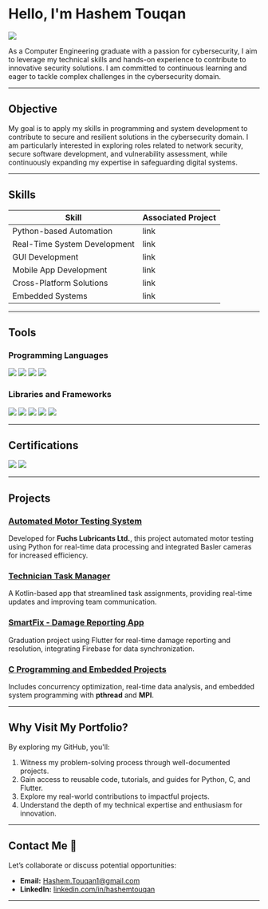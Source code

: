# Hello, I'm Hashem Touqan
<a href="https://www.linkedin.com/in/hashemtouqan/"><img src="https://img.shields.io/badge/-LinkedIn-0072b1?&style=for-the-badge&logo=linkedin&logoColor=white" /></a>

As a Computer Engineering graduate with a passion for cybersecurity, I aim to leverage my technical skills and hands-on experience to contribute to innovative security solutions. I am committed to continuous learning and eager to tackle complex challenges in the cybersecurity domain.

---

## Objective

My goal is to apply my skills in programming and system development to contribute to secure and resilient solutions in the cybersecurity domain. I am particularly interested in exploring roles related to network security, secure software development, and vulnerability assessment, while continuously expanding my expertise in safeguarding digital systems.

---

## Skills

| Skill                                         | Associated Project         |
|-----------------------------------------------|----------------------------|
| Python-based Automation                       | link |
| Real-Time System Development                  | link |
| GUI Development                               | link |
| Mobile App Development                        | link |
| Cross-Platform Solutions                      | link |
| Embedded Systems                              | link |

---

## Tools

### Programming Languages
<div>
    <img src="https://img.shields.io/badge/-Python-3776AB?&style=for-the-badge&logo=Python&logoColor=white" />
    <img src="https://img.shields.io/badge/-C-A8B9CC?&style=for-the-badge&logo=C&logoColor=white" />
    <img src="https://img.shields.io/badge/-Kotlin-0095D5?&style=for-the-badge&logo=Kotlin&logoColor=white" />
    <img src="https://img.shields.io/badge/-Flutter-02569B?&style=for-the-badge&logo=Flutter&logoColor=white" />
</div>

### Libraries and Frameworks
<div>
    <img src="https://img.shields.io/badge/-OpenCV-5C3EE8?&style=for-the-badge&logo=OpenCV&logoColor=white" />
    <img src="https://img.shields.io/badge/-NumPy-013243?&style=for-the-badge&logo=NumPy&logoColor=white" />
    <img src="https://img.shields.io/badge/-Tkinter-FF8000?&style=for-the-badge&logo=Python&logoColor=white" />
    <img src="https://img.shields.io/badge/-PyTorch-EE4C2C?&style=for-the-badge&logo=PyTorch&logoColor=white" />
    <img src="https://img.shields.io/badge/-MPI-007ACC?&style=for-the-badge&logo=OpenMPI&logoColor=white" />
</div>

---

## Certifications

<div>
<img src="https://img.shields.io/badge/-Google_CyberSecurity_Career_Certificate-4285F4?&style=for-the-badge&logo=Google&logoColor=white" />
<img src="https://img.shields.io/badge/-CCNA_In_Progress-FF0000?&style=for-the-badge&logo=Cisco&logoColor=white" />
</div>

---

## Projects

### [Automated Motor Testing System](https://github.com/Htouqan/automated-motor-testing)
Developed for **Fuchs Lubricants Ltd.**, this project automated motor testing using Python for real-time data processing and integrated Basler cameras for increased efficiency.

### [Technician Task Manager](https://github.com/Htouqan/technician-task-manager)
A Kotlin-based app that streamlined task assignments, providing real-time updates and improving team communication.

### [SmartFix - Damage Reporting App](https://github.com/Htouqan/smartfix)
Graduation project using Flutter for real-time damage reporting and resolution, integrating Firebase for data synchronization.

### [C Programming and Embedded Projects](https://github.com/Htouqan/c-projects)
Includes concurrency optimization, real-time data analysis, and embedded system programming with **pthread** and **MPI**.

---

## Why Visit My Portfolio?

By exploring my GitHub, you'll:
1. Witness my problem-solving process through well-documented projects.
2. Gain access to reusable code, tutorials, and guides for Python, C, and Flutter.
3. Explore my real-world contributions to impactful projects.
4. Understand the depth of my technical expertise and enthusiasm for innovation.

---

## Contact Me 💬

Let’s collaborate or discuss potential opportunities:
- **Email:** [Hashem.Touqan1@gmail.com](mailto:Hashem.Touqan1@gmail.com)
- **LinkedIn:** [linkedin.com/in/hashemtouqan](https://www.linkedin.com/in/hashemtouqan)

---
